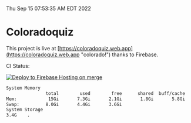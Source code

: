 Thu Sep 15 07:53:35 AM EDT 2022

# Coloradoquiz


This project is live at [https://coloradoquiz.web.app](https://coloradoquiz.web.app "colorado!") thanks to Firebase.

CI Status: 

[![Deploy to Firebase Hosting on merge](https://github.com/teamkushal/coloradoquiz/actions/workflows/firebase-hosting-merge.yml/badge.svg)](https://github.com/teamkushal/coloradoquiz/actions/workflows/firebase-hosting-merge.yml)

```bash
System Memory
               total        used        free      shared  buff/cache   available
Mem:            15Gi       7.3Gi       2.1Gi       1.8Gi       5.8Gi       5.8Gi
Swap:          8.0Gi       4.4Gi       3.6Gi
System Storage
3.4G	.
```
```bash
